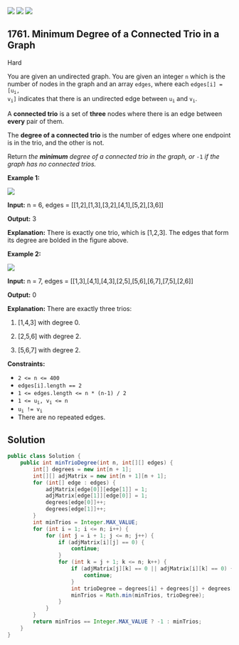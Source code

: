 [![](https://img.shields.io/github/stars/javadev/LeetCode-in-Java?label=Stars&style=flat-square)](https://github.com/javadev/LeetCode-in-Java)
[![](https://img.shields.io/github/forks/javadev/LeetCode-in-Java?label=Fork%20me%20on%20GitHub%20&style=flat-square)](https://github.com/javadev/LeetCode-in-Java/fork)
[![](https://img.shields.io/badge/-LeetCode%20in%20Kotlin-blue?style=flat-square)](https://github.com/javadev/LeetCode-in-Kotlin)

## 1761\. Minimum Degree of a Connected Trio in a Graph

Hard

You are given an undirected graph. You are given an integer `n` which is the number of nodes in the graph and an array `edges`, where each <code>edges[i] = [u<sub>i</sub>, v<sub>i</sub>]</code> indicates that there is an undirected edge between <code>u<sub>i</sub></code> and <code>v<sub>i</sub></code>.

A **connected trio** is a set of **three** nodes where there is an edge between **every** pair of them.

The **degree of a connected trio** is the number of edges where one endpoint is in the trio, and the other is not.

Return _the **minimum** degree of a connected trio in the graph, or_ `-1` _if the graph has no connected trios._

**Example 1:**

![](https://assets.leetcode.com/uploads/2021/01/26/trios1.png)

**Input:** n = 6, edges = \[\[1,2],[1,3],[3,2],[4,1],[5,2],[3,6]]

**Output:** 3

**Explanation:** There is exactly one trio, which is [1,2,3]. The edges that form its degree are bolded in the figure above.

**Example 2:**

![](https://assets.leetcode.com/uploads/2021/01/26/trios2.png)

**Input:** n = 7, edges = \[\[1,3],[4,1],[4,3],[2,5],[5,6],[6,7],[7,5],[2,6]]

**Output:** 0

**Explanation:** There are exactly three trios: 

1) [1,4,3] with degree 0. 

2) [2,5,6] with degree 2. 

3) [5,6,7] with degree 2.

**Constraints:**

*   `2 <= n <= 400`
*   `edges[i].length == 2`
*   `1 <= edges.length <= n * (n-1) / 2`
*   <code>1 <= u<sub>i</sub>, v<sub>i</sub> <= n</code>
*   <code>u<sub>i</sub> != v<sub>i</sub></code>
*   There are no repeated edges.

## Solution

```java
public class Solution {
    public int minTrioDegree(int n, int[][] edges) {
        int[] degrees = new int[n + 1];
        int[][] adjMatrix = new int[n + 1][n + 1];
        for (int[] edge : edges) {
            adjMatrix[edge[0]][edge[1]] = 1;
            adjMatrix[edge[1]][edge[0]] = 1;
            degrees[edge[0]]++;
            degrees[edge[1]]++;
        }
        int minTrios = Integer.MAX_VALUE;
        for (int i = 1; i <= n; i++) {
            for (int j = i + 1; j <= n; j++) {
                if (adjMatrix[i][j] == 0) {
                    continue;
                }
                for (int k = j + 1; k <= n; k++) {
                    if (adjMatrix[j][k] == 0 || adjMatrix[i][k] == 0) {
                        continue;
                    }
                    int trioDegree = degrees[i] + degrees[j] + degrees[k] - 6;
                    minTrios = Math.min(minTrios, trioDegree);
                }
            }
        }
        return minTrios == Integer.MAX_VALUE ? -1 : minTrios;
    }
}
```